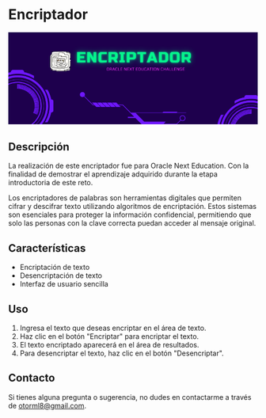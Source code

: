 # Encriptador

![Banner](./img/Encriptador.png)

## Descripción
La realización de este encriptador fue para Oracle Next Education. Con la finalidad de demostrar el aprendizaje adquirido durante la etapa introductoria de este reto.

Los encriptadores de palabras son herramientas digitales que permiten cifrar y descifrar texto utilizando algoritmos de encriptación. Estos sistemas son esenciales para proteger la información confidencial, permitiendo que solo las personas con la clave correcta puedan acceder al mensaje original.


## Características
- Encriptación de texto
- Desencriptación de texto
- Interfaz de usuario sencilla


## Uso
1. Ingresa el texto que deseas encriptar en el área de texto.
2. Haz clic en el botón "Encriptar" para encriptar el texto.
3. El texto encriptado aparecerá en el área de resultados.
4. Para desencriptar el texto, haz clic en el botón "Desencriptar".


## Contacto
Si tienes alguna pregunta o sugerencia, no dudes en contactarme a través de [otorml8@gmail.com](mailto:otorml8@gmail.com).